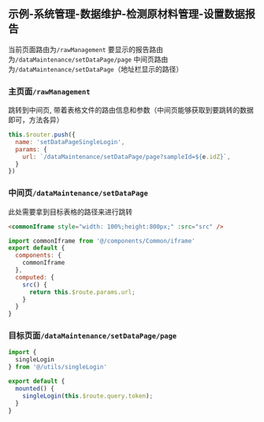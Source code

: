## 示例-系统管理-数据维护-检测原材料管理-设置数据报告
当前页面路由为`/rawManagement`
要显示的报告路由为`/dataMaintenance/setDataPage/page`
中间页路由为`/dataMaintenance/setDataPage`（地址栏显示的路径）

### 主页面`/rawManagement`
跳转到中间页, 带着表格文件的路由信息和参数（中间页能够获取到要跳转的数据即可，方法各异）
```js
this.$router.push({
  name: 'setDataPageSingleLogin',
  params: {
    url: `/dataMaintenance/setDataPage/page?sampleId=${e.idZ}`,
  }
})
```

### 中间页`/dataMaintenance/setDataPage`
此处需要拿到目标表格的路径来进行跳转
```html
<commonIframe style="width: 100%;height:800px;" :src="src" />
```
```js
import commonIframe from '@/components/Common/iframe'
export default {
  components: {
    commonIframe
  },
  computed: {
    src() {
      return this.$route.params.url;
    }
  }
}
```

### 目标页面`/dataMaintenance/setDataPage/page`

```js
import {
  singleLogin
} from '@/utils/singleLogin'

export default {
  mounted() {
    singleLogin(this.$route.query.token);
  }
}
```